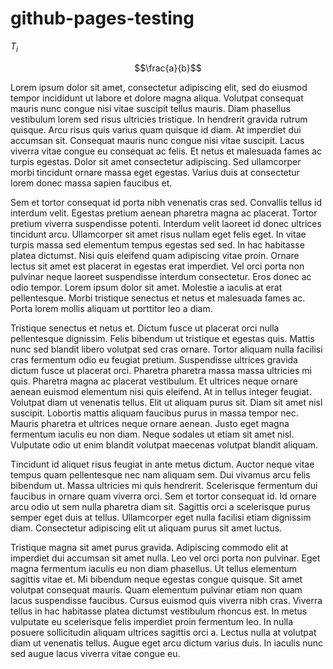 <script type="text/x-mathjax-config">
  MathJax.Hub.Config({
    extensions: ["tex2jax.js","TeX/AMSmath.js","TeX/AMSsymbols.js"],
    jax: ["input/TeX","output/HTML-CSS"],
    tex: {
      equationNumbers: { autoNumber: "AMS" },
      tagSide: "right"
    },
    tex2jax: {
      inlineMath: [ ['$','$'], ["\\(","\\)"] ],
      displayMath: [ ['$$','$$'], ["\\[","\\]"] ],
      processEscapes: true
    }
  });
</script>
<script type="text/javascript" async src="https://cdnjs.cloudflare.com/ajax/libs/mathjax/2.7.2/MathJax.js?config=TeX-MML-AM_CHTML"> </script> 

# github-pages-testing

$T_i$

$$\frac{a}{b}$$

Lorem ipsum dolor sit amet, consectetur adipiscing elit, sed do eiusmod tempor incididunt ut labore et dolore magna aliqua. Volutpat consequat mauris nunc congue nisi vitae suscipit tellus mauris. Diam phasellus vestibulum lorem sed risus ultricies tristique. In hendrerit gravida rutrum quisque. Arcu risus quis varius quam quisque id diam. At imperdiet dui accumsan sit. Consequat mauris nunc congue nisi vitae suscipit. Lacus viverra vitae congue eu consequat ac felis. Et netus et malesuada fames ac turpis egestas. Dolor sit amet consectetur adipiscing. Sed ullamcorper morbi tincidunt ornare massa eget egestas. Varius duis at consectetur lorem donec massa sapien faucibus et.

Sem et tortor consequat id porta nibh venenatis cras sed. Convallis tellus id interdum velit. Egestas pretium aenean pharetra magna ac placerat. Tortor pretium viverra suspendisse potenti. Interdum velit laoreet id donec ultrices tincidunt arcu. Ullamcorper sit amet risus nullam eget felis eget. In vitae turpis massa sed elementum tempus egestas sed sed. In hac habitasse platea dictumst. Nisi quis eleifend quam adipiscing vitae proin. Ornare lectus sit amet est placerat in egestas erat imperdiet. Vel orci porta non pulvinar neque laoreet suspendisse interdum consectetur. Eros donec ac odio tempor. Lorem ipsum dolor sit amet. Molestie a iaculis at erat pellentesque. Morbi tristique senectus et netus et malesuada fames ac. Porta lorem mollis aliquam ut porttitor leo a diam.

Tristique senectus et netus et. Dictum fusce ut placerat orci nulla pellentesque dignissim. Felis bibendum ut tristique et egestas quis. Mattis nunc sed blandit libero volutpat sed cras ornare. Tortor aliquam nulla facilisi cras fermentum odio eu feugiat pretium. Suspendisse ultrices gravida dictum fusce ut placerat orci. Pharetra pharetra massa massa ultricies mi quis. Pharetra magna ac placerat vestibulum. Et ultrices neque ornare aenean euismod elementum nisi quis eleifend. At in tellus integer feugiat. Volutpat diam ut venenatis tellus. Elit ut aliquam purus sit. Diam sit amet nisl suscipit. Lobortis mattis aliquam faucibus purus in massa tempor nec. Mauris pharetra et ultrices neque ornare aenean. Justo eget magna fermentum iaculis eu non diam. Neque sodales ut etiam sit amet nisl. Vulputate odio ut enim blandit volutpat maecenas volutpat blandit aliquam.

Tincidunt id aliquet risus feugiat in ante metus dictum. Auctor neque vitae tempus quam pellentesque nec nam aliquam sem. Dui vivamus arcu felis bibendum ut. Massa ultricies mi quis hendrerit. Scelerisque fermentum dui faucibus in ornare quam viverra orci. Sem et tortor consequat id. Id ornare arcu odio ut sem nulla pharetra diam sit. Sagittis orci a scelerisque purus semper eget duis at tellus. Ullamcorper eget nulla facilisi etiam dignissim diam. Consectetur adipiscing elit ut aliquam purus sit amet luctus.

Tristique magna sit amet purus gravida. Adipiscing commodo elit at imperdiet dui accumsan sit amet nulla. Leo vel orci porta non pulvinar. Eget magna fermentum iaculis eu non diam phasellus. Ut tellus elementum sagittis vitae et. Mi bibendum neque egestas congue quisque. Sit amet volutpat consequat mauris. Quam elementum pulvinar etiam non quam lacus suspendisse faucibus. Cursus euismod quis viverra nibh cras. Viverra tellus in hac habitasse platea dictumst vestibulum rhoncus est. In metus vulputate eu scelerisque felis imperdiet proin fermentum leo. In nulla posuere sollicitudin aliquam ultrices sagittis orci a. Lectus nulla at volutpat diam ut venenatis tellus. Augue eget arcu dictum varius duis. In iaculis nunc sed augue lacus viverra vitae congue eu.

